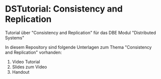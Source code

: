 # DSTutorial: Consistency and Replication

Tutorial über "Consistency and Replication" für das DBE Modul "Distributed Systems" 

In diesem Repository sind folgende Unterlagen zum Thema "Consistency and Replication" vorhanden:

1. Video Tutorial
2. Slides zum Video
3. Handout


